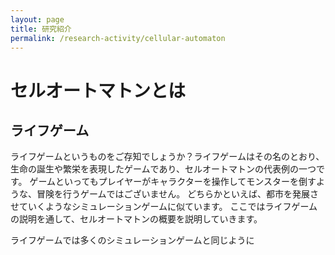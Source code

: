 ```yaml
---
layout: page
title: 研究紹介
permalink: /research-activity/cellular-automaton
---
```


# セルオートマトンとは
## ライフゲーム
ライフゲームというものをご存知でしょうか？ライフゲームはその名のとおり、生命の誕生や繁栄を表現したゲームであり、セルオートマトンの代表例の一つです。
ゲームといってもプレイヤーがキャラクターを操作してモンスターを倒すような、冒険を行うゲームではございません。
どちらかといえば、都市を発展させていくようなシミュレーションゲームに似ています。
ここではライフゲームの説明を通して、セルオートマトンの概要を説明していきます。

ライフゲームでは多くのシミュレーションゲームと同じように